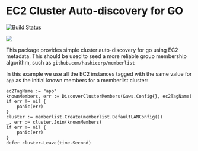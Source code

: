 
# EC2 Cluster Auto-discovery for GO

[![Build Status](https://travis-ci.org/crewjam/ec2cluster.svg?branch=master)](https://travis-ci.org/crewjam/ec2cluster)

[![](https://godoc.org/github.com/crewjam/ec2cluster?status.png)](http://godoc.org/github.com/crewjam/ec2cluster)

This package provides simple cluster auto-discovery for go using EC2 metadata. This should be used to seed a more reliable group membership algorithm, such as `github.com/hashicorp/memberlist`

In this example we use all the EC2 instances tagged with the same value for 
`app` as the initial known members for a memberlist cluster:

    ec2TagName := "app"
    knownMembers, err := DiscoverClusterMembers(&aws.Config{}, ec2TagName)
    if err != nil {
        panic(err)
    }
    cluster := memberlist.Create(memberlist.DefaultLANConfig())
    _, err := cluster.Join(knownMembers)
    if err != nil {
        panic(err)
    }
    defer cluster.Leave(time.Second)